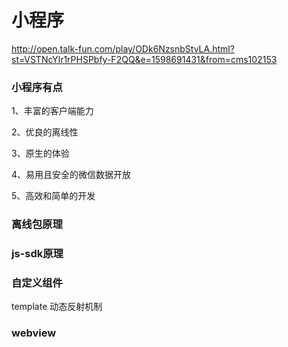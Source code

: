 # 小程序

http://open.talk-fun.com/play/ODk6NzsnbStvLA.html?st=VSTNcYlr1rPHSPbfy-F2QQ&e=1598691431&from=cms102153




### 小程序有点

1、丰富的客户端能力

2、优良的离线性

3、原生的体验

4、易用且安全的微信数据开放

5、高效和简单的开发


### 离线包原理


### js-sdk原理


### 自定义组件

template
动态反射机制


### webview

